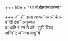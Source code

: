 +++
title = "१२ तं होतारमध्वरस्य"

+++
तं᳓ हो᳓तारम् अध्वर᳓स्य प्र᳓चेतसं  
व᳓ह्निं देवा᳓ अकृण्वत  
द᳓धाति र᳓त्नं विधते᳓ सुवी᳓रियम्  
अग्नि᳓र् ज᳓नाय दाशु᳓षे